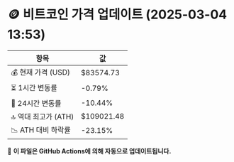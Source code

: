 # 🪙 비트코인 가격 업데이트 (2025-03-04 13:53)

| 항목                | 값 |
|--------------------|----------------|
| 💰 현재 가격 (USD) | $83574.73 |
| ⏳ 1시간 변동률    | -0.79% |
| 📆 24시간 변동률   | -10.44% |
| 🔝 역대 최고가 (ATH) | $109021.48 |
| 📉 ATH 대비 하락률 | -23.15% |

🔄 **이 파일은 GitHub Actions에 의해 자동으로 업데이트됩니다.**
